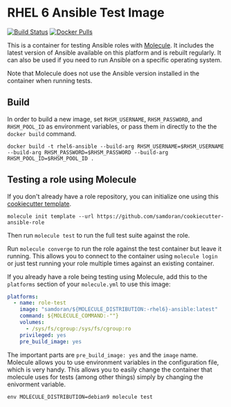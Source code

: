 # RHEL 6 Ansible Test Image #
[![Build Status](https://travis-ci.org/samdoran/docker-rhel6-ansible.svg?branch=master)](https://travis-ci.org/samdoran/docker-rhel6-ansible) [![Docker Pulls](https://img.shields.io/docker/pulls/samdoran/rhel6-ansible.svg)](https://cloud.docker.com/repository/docker/samdoran/rhel6-ansible)

This is a container for testing Ansible roles with [Molecule](https://molecule.readthedocs.io/en/stable/). It includes the latest version of Ansible available on this platform and is rebuilt regularly. It can also be used if you need to run Ansible on a specific operating system.

Note that Molecule does not use the Ansible version installed in the container when running tests.

## Build ##

In order to build a new image, set `RHSM_USERNAME`, `RHSM_PASSWORD`, and `RHSM_POOL_ID` as environment variables, or pass them in directly to the the `docker build` command.

    docker build -t rhel6-ansible --build-arg RHSM_USERNAME=$RHSM_USERNAME --build-arg RHSM_PASSWORD=$RHSM_PASSWORD --build-arg RHSM_POOL_ID=$RHSM_POOL_ID .


## Testing a role using Molecule ##

If you don't already have a role repository, you can initialize one using this [cookiecutter template](https://github.com/samdoran/cookiecutter-ansible-role).

`molecule init template --url https://github.com/samdoran/cookiecutter-ansible-role`

Then run `molecule test` to run the full test suite against the role.

Run `molecule converge` to run the role against the test container but leave it running. This allows you to connect to the container using `molecule login` or just test running your role multiple times against an existing container.

If you already have a role being testing using Molecule, add this to the `platforms` section of your `molecule.yml` to use this image:

```yaml
platforms:
  - name: role-test
    image: "samdoran/${MOLECULE_DISTRIBUTION:-rhel6}-ansible:latest"
    command: ${MOLECULE_COMMAND:-""}
    volumes:
      - /sys/fs/cgroup:/sys/fs/cgroup:ro
    privileged: yes
    pre_build_image: yes
```

The important parts are `pre_build_image: yes` and the `image` name. Molecule allows you to use environment variables in the configuration file, which is very handy. This allows you to easily change the container that molecule uses for tests (among other things) simply by changing the enivorment variable.

```
env MOLECULE_DISTRIBUTION=debian9 molecule test
```

